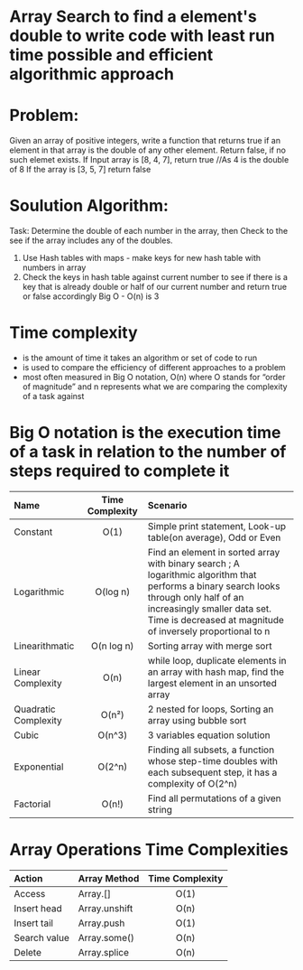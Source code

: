 # Array Search to find a element's double to write code with least run time possible and efficient algorithmic approach

# Problem: 
Given an array of positive integers, write a function that returns true if an element in that array is the double of any other element. Return false, if no such elemet exists.
If Input array is [8, 4, 7], return true //As 4 is the double of 8
If the array is [3, 5, 7] return false

# Soulution Algorithm: 
Task: Determine the double of each number in the array, then Check to the see if the array includes any of the doubles.
1. Use Hash tables with maps - make keys for new hash table with numbers in array
2. Check the keys in hash table against current number to see if there is a key that is already double or half of our current number and return true or false accordingly
Big O - O(n) is 3

# Time complexity 
- is the amount of time it takes an algorithm or set of code to run
- is used to compare the efficiency of different approaches to a problem
- most often measured in Big O notation, O(n) where 
  O stands for “order of magnitude” and 
  n represents what we are comparing the complexity of a task against
  
# Big O notation is the execution time of a task in relation to the number of steps required to complete it
| Name | Time Complexity | Scenario |
| :--- | :---: | :--- |
| Constant | O(1) | Simple print statement, Look-up table(on average), Odd or Even |
| Logarithmic | O(log n) | Find an element in sorted array with binary search ; A logarithmic algorithm that performs a binary search looks through only half of an increasingly smaller data set. Time is decreased at magnitude of inversely proportional to n |
| Linearithmatic | O(n log n) | Sorting array with merge sort |
| Linear Complexity | O(n) | while loop, duplicate elements in an array with hash map, find the largest element in an unsorted array |
| Quadratic Complexity | O(n²) | 2 nested for loops, Sorting an array using bubble sort |
| Cubic | O(n^3) | 3 variables equation solution
| Exponential | O(2^n) | Finding all subsets, a function whose step-time doubles with each subsequent step, it has a complexity of O(2^n)
| Factorial | O(n!) | Find all permutations of a given string |

# Array Operations Time Complexities
| Action | Array Method | Time Complexity |
| :--- | :--- | :---: |
| Access | Array.[] | O(1)
|Insert head |Array.unshift	| O(n)
| Insert tail	| Array.push	| O(1)
| Search value | Array.some() | O(n)
| Delete | Array.splice	| O(n)
